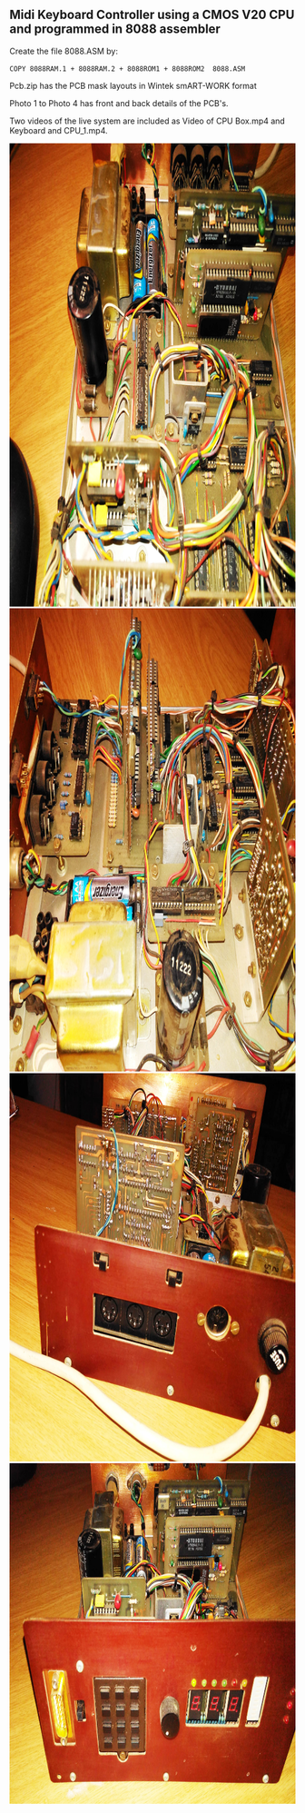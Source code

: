 ## Midi Keyboard Controller using a CMOS V20 CPU and programmed in 8088 assembler


Create the file 8088.ASM by:   
```                                    
COPY 8088RAM.1 + 8088RAM.2 + 8088ROM1 + 8088ROM2  8088.ASM
```

Pcb.zip has the PCB mask layouts in Wintek smART-WORK format

Photo 1 to Photo 4 has front and back details of the PCB's.

Two videos of the live system are included as Video of CPU Box.mp4 and Keyboard and CPU_1.mp4.

<img src="https://github.com/TobiasVanDyk/Midi-Keyboard-Controller/blob/master/CPU Box Photo 1.jpg" width="1088" height="816" />

<img src="https://github.com/TobiasVanDyk/Midi-Keyboard-Controller/blob/master/CPU Box Photo 2.jpg" width="1088" height="816" />

<img src="https://github.com/TobiasVanDyk/Midi-Keyboard-Controller/blob/master/CPU Box Photo 3.jpg" width="883" height="684" />

<img src="https://github.com/TobiasVanDyk/Midi-Keyboard-Controller/blob/master/CPU Box Photo 4.jpg" width="980" height="600" />



